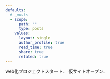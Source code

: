 ```yaml
---
defaults:
  # _posts
  - scope:
      path: ""
      type: posts
    values:
      layout: single
      author_profile: true
      read_time: true
      share: true
      related: true
---
```


web化プロジェクトスタート．
仮サイトオープン．